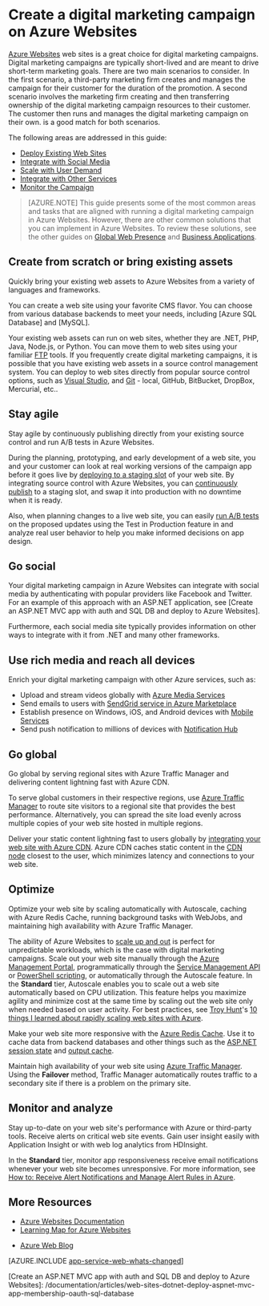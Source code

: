 <properties 
	pageTitle="Create a digital marketing campaign on Azure Websites" 
	description="This guide provides a technical overview of how to use Azure Websites to create digital marketing campaigns. This includes deployment, social media integration, scaling strategies, and monitoring." 
	editor="jimbe" 
	manager="wpickett" 
	authors="cephalin" 
	services="app-service\web" 
	documentationCenter=""/>

<tags
	ms.service="app-service-web"
	ms.date="12/10/2015"
	wacn.date=""/>

# Create a digital marketing campaign on Azure Websites
[Azure Websites](/documentation/services/web-sites/) web sites is a great choice for digital marketing campaigns. Digital marketing campaigns are typically short-lived and are meant to drive short-term marketing goals. There are two main scenarios to consider. In the first scenario, a third-party marketing firm creates and manages the campaign for their customer for the duration of the promotion. A second scenario involves the marketing firm creating and then transferring ownership of the digital marketing campaign resources to their customer. The customer then runs and manages the digital marketing campaign on their own. is a good match for both scenarios. 

<!-- deleted by customization
>[AZURE.NOTE] If you want to get started with Azure Websites before signing up for an Azure account, go to [Try Azure Websites](https://tryappservice.azure.com/), where you can immediately create a short-lived starter web site in Azure Websites. No credit cards required; no commitments.

Below is an example of a global, multi-channel digital marketing campaign using Azure Websites. It demonstrates what you can do simply by composing Azure Websites together with other services with minimal technical investments. **Click on an element in the topography to read more about it.** 

<object type="image/svg+xml" data="https://sidneyhcontent.blob.core.windows.net/documentation/digital-marketing-notitle.svg" width="100%" height="100%"></object>
-->
<!-- keep by customization: begin -->
The following areas are addressed in this guide:

- [Deploy Existing Web Sites](#deployexisting)
- [Integrate with Social Media](#socialmedia)
- [Scale with User Demand](#scale)
- [Integrate with Other Services](#integrate)
- [Monitor the Campaign](#monitor)
<!-- keep by customization: end -->

> [AZURE.NOTE]
> This guide presents some of the most common areas and tasks that are aligned with running a digital marketing campaign in Azure Websites. However, there are other common solutions that you can implement in Azure Websites. To review these solutions, see the other guides on [Global Web Presence](/documentation/articles/web-sites-global-web-presence-solution-overview) and [Business Applications](/documentation/articles/web-sites-business-application-solution-overview).

## Create from scratch or bring existing assets

Quickly <!-- deleted by customization create new web sites from a popular CMS in the gallery or --> bring your existing web assets to Azure Websites from a variety of languages and frameworks.

<!-- deleted by customization The Azure Marketplace provides templates from the popular website content management systems (CMS), such as Orchard, Umbraco, Drupal, and [WordPress]. --> You can create a web site using your favorite CMS flavor. You can choose from various database backends to meet your needs, including [Azure SQL Database] and [MySQL].

Your existing web assets can run on web sites, whether they are .NET, PHP, Java, Node.js, or Python. You can move them to web sites using your familiar [FTP] tools. If you frequently create digital marketing campaigns, it is possible that you have existing web assets in a source control management system. You can deploy to web sites directly from popular source control options, such as [Visual Studio], <!-- deleted by customization [Visual Studio Team Services], --> and [Git] - local, GitHub, BitBucket, DropBox, Mercurial, etc..

## Stay agile

Stay agile by continuously publishing directly from your existing source control and run A/B tests in Azure Websites. 

During the planning, prototyping, and early development of a web site, you and your customer can look at real working versions of the campaign app before it goes live by [deploying to a staging slot] of your web site. By integrating source control with Azure Websites, you can [continuously publish] to a staging slot, and swap it into production with no downtime when it is ready. 

Also, when planning changes to a live web site, you can easily [run A/B tests] on the proposed updates using the Test in Production feature in and analyze real user behavior to help you make informed decisions on app design.


## Go social

Your digital marketing campaign in Azure Websites can integrate with social media by authenticating with popular providers like Facebook and Twitter. For an example of this approach with an ASP.NET application, see [Create an ASP.NET MVC app with auth and SQL DB and deploy to Azure Websites]. 

Furthermore, each social media site typically provides information on other ways to integrate with it from .NET and many other frameworks.

## Use rich media and reach all devices

Enrich your digital marketing campaign with other Azure services, such as:

-  Upload and stream videos globally with [Azure Media Services]
-  Send emails to users with [SendGrid service in Azure Marketplace]
-  Establish presence on Windows, iOS, and Android devices with [Mobile Services]
-  Send push notification to millions of devices with [Notification Hub]

## Go global

Go global by serving regional sites with Azure Traffic Manager and delivering content lightning fast with Azure CDN.

To serve global customers in their respective regions, use [Azure Traffic Manager] to route site visitors to a regional site that provides the best performance. Alternatively, you can spread the site load evenly across multiple copies of your web site hosted in multiple regions.

Deliver your static content lightning fast to users globally by [integrating your web site with Azure CDN]. Azure CDN caches static content in the [CDN node] closest to the user, which minimizes latency and connections to your web site.

## Optimize

Optimize your web site by scaling automatically with Autoscale, caching with Azure Redis Cache, running background tasks with WebJobs, and maintaining high availability with Azure Traffic Manager.

The ability of Azure Websites to [scale up and out] is perfect for unpredictable workloads, which is the case with digital marketing campaigns. Scale out your web site manually through the [Azure Management Portal](https://manage.windowsazure.cn/), programmatically through the [Service Management API] or [PowerShell scripting], or automatically through the Autoscale feature. In the **Standard** tier, Autoscale enables you to scale out a web site automatically based on CPU utilization. This feature helps you maximize agility and minimize cost at the same time by scaling out the web site only when needed based on user activity. For best practices, see [Troy Hunt]'s [10 things I learned about rapidly scaling web sites with Azure].

Make your web site more responsive with the [Azure Redis Cache]. Use it to cache data from backend databases and other things such as the [ASP.NET session state] and [output cache].

Maintain high availability of your web site using [Azure Traffic Manager]. Using the **Failover** method, Traffic Manager automatically routes traffic to a secondary site if there is a problem on the primary site.

## Monitor and analyze

Stay up-to-date on your web site's performance with Azure or third-party tools. Receive alerts on critical web site events. Gain user insight easily with Application Insight or with web log analytics from HDInsight. 

<!-- deleted by customization
Get a [quick glance] of the web site's current performance metrics and resource quotas in the web site's blade in the [Azure Management Portal](https://manage.windowsazure.cn/). For a 360Â° view of your application across availability, performance and usage, use [Azure Application Insights] to give you fast & powerful troubleshooting, diagnostics and usage insights. Or, use a third-party tool like [New Relic] to provide advanced monitoring data for your web sites.

-->
In the **Standard** tier, monitor app responsiveness receive email notifications whenever your web site becomes unresponsive. For more information, see [How to: Receive Alert Notifications and Manage Alert Rules in Azure].

## More Resources

- [Azure Websites Documentation](/home/features/web-site/)
- [Learning Map for Azure Websites](/documentation/articles/websites-learning-map)
<!-- deleted by customization
- [Azure Web Blog](/blog/tags/网站/)
-->
<!-- keep by customization: begin -->
- [Azure Web Blog](/blog/tags/ç˝çŤ/)
<!-- keep by customization: end -->

[AZURE.INCLUDE [app-service-web-whats-changed](../includes/app-service-web-whats-changed.md)]

[Azure Websites]: /home/features/web-site/

<!-- deleted by customization
[WordPress]:web-sites-php-web-site-gallery.md
  
[MySQL]:web-sites-php-mysql-deploy-use-git.md
[Azure SQL Database]:web-sites-dotnet-deploy-aspnet-mvc-app-membership-oauth-sql-database.md
-->
<!-- keep by customization: begin -->
[MySQL]: /documentation/articles/web-sites-php-mysql-deploy-use-git
[Azure SQL Database]: /documentation/articles/web-sites-dotnet-deploy-aspnet-mvc-app-membership-oauth-sql-database
<!-- keep by customization: end -->
[FTP]: /documentation/articles/web-sites-deploy#ftp
<!-- deleted by customization
[Visual Studio]:web-sites-dotnet-get-started.md
[Visual Studio Team Services]:../cloud-services-continuous-delivery-use-vso.md
[Git]:web-sites-publish-source-control.md

[deploying to a staging slot]:web-sites-staged-publishing.md 
-->
<!-- keep by customization: begin -->
[Visual Studio]: /documentation/articles/web-sites-dotnet-get-started
[Git]: /documentation/articles/web-sites-publish-source-control

[deploying to a staging slot]: /documentation/articles/web-sites-staged-publishing
<!-- keep by customization: end -->
[continuously publish]:http://rickrainey.com/2014/01/21/continuous-deployment-github-with-azure-web-sites-and-staged-publishing/
[run A/B tests]:http://blogs.msdn.com/b/tomholl/archive/2014/11/10/a-b-testing-with-azure-websites.aspx

[Create an ASP.NET MVC app with auth and SQL DB and deploy to Azure <!-- deleted by customization Websites]:web-sites-dotnet-deploy-aspnet-mvc-app-membership-oauth-sql-database.md --><!-- keep by customization: begin --> Websites]: /documentation/articles/web-sites-dotnet-deploy-aspnet-mvc-app-membership-oauth-sql-database <!-- keep by customization: end -->

[Azure Media Services]:http://blogs.technet.com/b/cbernier/archive/2013/09/03/windows-azure-media-services-and-web-sites.aspx
<!-- deleted by customization
[SendGrid service in Azure Marketplace]:sendgrid-dotnet-how-to-send-email.md
[Mobile Services]:../mobile-services-dotnet-backend-windows-store-dotnet-push-notifications-app-users.md
[Notification Hub]:../mobile-services-dotnet-backend-windows-store-dotnet-push-notifications-app-users.md
-->
<!-- keep by customization: begin -->
[SendGrid service in Azure Marketplace]: /documentation/articles/sendgrid-dotnet-how-to-send-email
[Mobile Services]: /documentation/articles/mobile-services-dotnet-backend-windows-store-dotnet-push-notifications-app-users
[Notification Hub]: /documentation/articles/mobile-services-dotnet-backend-windows-store-dotnet-push-notifications-app-users
<!-- keep by customization: end -->

[Azure Traffic Manager]:http://www.hanselman.com/blog/CloudPowerHowToScaleAzureWebsitesGloballyWithTrafficManager.aspx
<!-- deleted by customization
[integrating your web site with Azure CDN]:cdn-websites-with-cdn.md 
-->
<!-- keep by customization: begin -->
[integrating your web site with Azure CDN]: /documentation/articles/cdn-websites-with-cdn
<!-- keep by customization: end -->
[CDN node]:https://msdn.microsoft.com/zh-cn/library/azure/gg680302.aspx

[scale up and out]:/manage/services/web-sites/how-to-scale-websites/
[Azure Management Portal]:http://manage.windowsazure.cn/
[Service Management API]:http://msdn.microsoft.com/zh-cn/library/azure/ee460799.aspx
[PowerShell scripting]:http://msdn.microsoft.com/zh-cn/library/azure/jj152841.aspx
[Troy Hunt]:https://twitter.com/troyhunt
[10 things I learned about rapidly scaling web sites with Azure]:http://www.troyhunt.com/2014/09/10-things-i-learned-about-rapidly.html
[Azure Redis Cache]:/blog/2014/06/05/mvc-movie-app-with-azure-redis-cache-in-15-minutes/
[ASP.NET session state]:https://msdn.microsoft.com/zh-cn/library/azure/dn690522.aspx
[output cache]:https://msdn.microsoft.com/zh-cn/library/azure/dn798898.aspx

[quick glance]:/documentation/articles/web-sites-monitor/
[Azure Application Insights]:http://blogs.msdn.com/b/visualstudioalm/archive/2015/01/07/application-insights-and-azure-websites.aspx
[New Relic]:/develop/net/how-to-guides/new-relic/
[How to: Receive Alert Notifications and Manage Alert Rules in Azure]:http://msdn.microsoft.com/zh-cn/library/azure/dn306638.aspx

  
  [gitstaging]:http://www.bradygaster.com/post/multiple-environments-with-windows-azure-web-sites  
 

